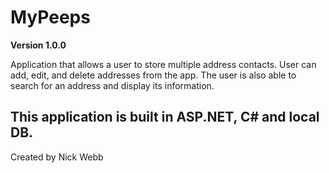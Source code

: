 # MyPeeps

**Version 1.0.0**


 Application that allows a user to store multiple address contacts. User can add, edit, and
 delete addresses from the app. The user is also able to search for an address and
 display its information. 
 
 This application is built in ASP.NET, C# and local DB. 
---
 Created by Nick Webb
